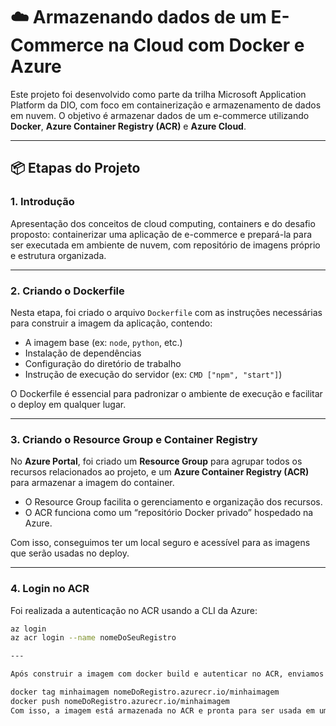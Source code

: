 # ☁️ Armazenando dados de um E-Commerce na Cloud com Docker e Azure

Este projeto foi desenvolvido como parte da trilha Microsoft Application Platform da DIO, com foco em containerização e armazenamento de dados em nuvem. O objetivo é armazenar dados de um e-commerce utilizando **Docker**, **Azure Container Registry (ACR)** e **Azure Cloud**.

---

## 📦 Etapas do Projeto

### 1. Introdução

Apresentação dos conceitos de cloud computing, containers e do desafio proposto: containerizar uma aplicação de e-commerce e prepará-la para ser executada em ambiente de nuvem, com repositório de imagens próprio e estrutura organizada.

---

### 2. Criando o Dockerfile

Nesta etapa, foi criado o arquivo `Dockerfile` com as instruções necessárias para construir a imagem da aplicação, contendo:

- A imagem base (ex: `node`, `python`, etc.)
- Instalação de dependências
- Configuração do diretório de trabalho
- Instrução de execução do servidor (ex: `CMD ["npm", "start"]`)

O Dockerfile é essencial para padronizar o ambiente de execução e facilitar o deploy em qualquer lugar.

---

### 3. Criando o Resource Group e Container Registry

No **Azure Portal**, foi criado um **Resource Group** para agrupar todos os recursos relacionados ao projeto, e um **Azure Container Registry (ACR)** para armazenar a imagem do container.

- O Resource Group facilita o gerenciamento e organização dos recursos.
- O ACR funciona como um “repositório Docker privado” hospedado na Azure.

Com isso, conseguimos ter um local seguro e acessível para as imagens que serão usadas no deploy.

---

### 4. Login no ACR

Foi realizada a autenticação no ACR usando a CLI da Azure:

```bash
az login
az acr login --name nomeDoSeuRegistro

---

Após construir a imagem com docker build e autenticar no ACR, enviamos a imagem com:

docker tag minhaimagem nomeDoRegistro.azurecr.io/minhaimagem
docker push nomeDoRegistro.azurecr.io/minhaimagem
Com isso, a imagem está armazenada no ACR e pronta para ser usada em um serviço gerenciado da Azure (como AKS, App Service, etc.) para rodar a aplicação em produção.
